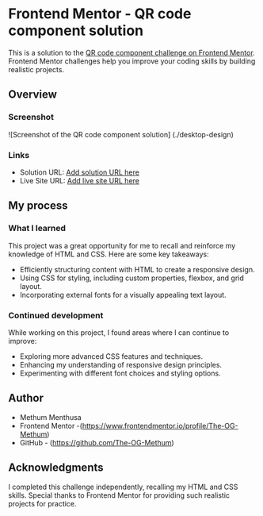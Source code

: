 # Frontend Mentor - QR code component solution

This is a solution to the [QR code component challenge on Frontend Mentor](https://www.frontendmentor.io/challenges/qr-code-component-iux_sIO_H). Frontend Mentor challenges help you improve your coding skills by building realistic projects.

## Overview

### Screenshot

![Screenshot of the QR code component solution] (./desktop-design)

### Links

- Solution URL: [Add solution URL here](https://your-solution-url.com)
- Live Site URL: [Add live site URL here](https://your-live-site-url.com)

## My process

### What I learned

This project was a great opportunity for me to recall and reinforce my knowledge of HTML and CSS. Here are some key takeaways:

- Efficiently structuring content with HTML to create a responsive design.
- Using CSS for styling, including custom properties, flexbox, and grid layout.
- Incorporating external fonts for a visually appealing text layout.

### Continued development

While working on this project, I found areas where I can continue to improve:

- Exploring more advanced CSS features and techniques.
- Enhancing my understanding of responsive design principles.
- Experimenting with different font choices and styling options.

## Author

- Methum Menthusa
- Frontend Mentor -(https://www.frontendmentor.io/profile/The-OG-Methum)
- GitHub - (https://github.com/The-OG-Methum)

## Acknowledgments

I completed this challenge independently, recalling my HTML and CSS skills. Special thanks to Frontend Mentor for providing such realistic projects for practice.

